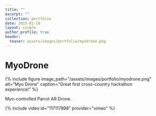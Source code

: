 ```yaml
---
title: ""
excerpt: ""
collection: portfolio
date: 2015-01-18
layout: single
author_profile: true
header:
  teaser: assets/images/portfolio/myodrone.png
---
```


# MyoDrone

{% include figure image_path="/assets/images/portfolio/myodrone.png" alt="Myo Drone" caption="Great first cross-country hackathon experience!" %}

Myo-controlled Parrot AR Drone.

{% include video id="117117898" provider="vimeo" %}